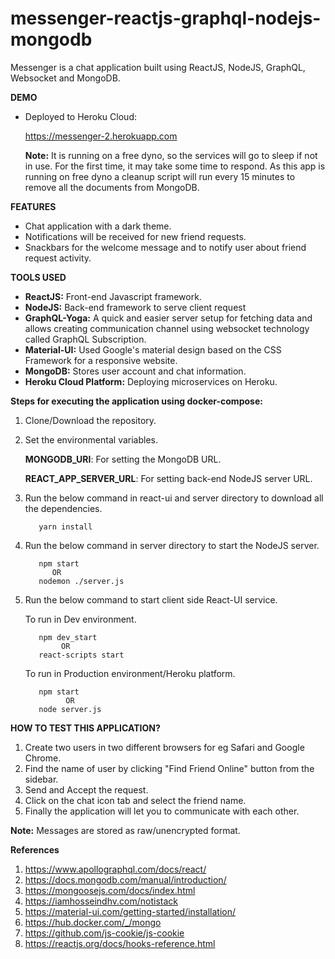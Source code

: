 # messenger-reactjs-graphql-nodejs-mongodb
Messenger is a chat application built using ReactJS, NodeJS, GraphQL, Websocket and MongoDB.

**DEMO**
- Deployed to Heroku Cloud:

  https://messenger-2.herokuapp.com

  **Note:** It is running on a free dyno, so the services will go to sleep if not in use.
            For the first time, it may take some time to respond. As this app is running
            on free dyno a cleanup script will run every 15 minutes 
            to remove all the documents from MongoDB.
 
**FEATURES**

- Chat application with a dark theme.
- Notifications will be received for new friend requests.
- Snackbars for the welcome message and to notify user about friend request activity.

**TOOLS USED**

- **ReactJS:** Front-end Javascript framework.
- **NodeJS:** Back-end framework to serve client request
- **GraphQL-Yoga:** A quick and easier server setup for fetching data 
    and allows creating communication channel using websocket technology called GraphQL Subscription.
- **Material-UI:** Used Google's material design based on the CSS Framework for a responsive website.
- **MongoDB:** Stores user account and chat information.
- **Heroku Cloud Platform:** Deploying microservices on Heroku.

**Steps for executing the application using docker-compose:**
1. Clone/Download the repository.

2. Set the environmental variables.

   **MONGODB_URI**: For setting the MongoDB URL. 

   **REACT_APP_SERVER_URL**: For setting back-end NodeJS server URL.
   
3. Run the below command in react-ui and server directory to download all
   the dependencies.
   
   ```
      yarn install
   ```
   
4. Run the below command in server directory to start the NodeJS server.

   ```
      npm start
         OR
      nodemon ./server.js
   ```
   
5. Run the below command to start client side React-UI service.

   To run in Dev environment.
   ```
      npm dev_start
           OR
      react-scripts start
   ```
   
   To run in Production environment/Heroku platform.
   ```
      npm start
            OR
      node server.js
   ```

**HOW TO TEST THIS APPLICATION?** 

1) Create two users in two different browsers for eg Safari and Google Chrome.
2) Find the name of user by clicking "Find Friend Online" button from the sidebar.
3) Send and Accept the request. 
4) Click on the chat icon tab and select the friend name.
5) Finally the application will let you to communicate with each other.

  **Note:** Messages are stored as raw/unencrypted format.

**References**  
1. https://www.apollographql.com/docs/react/
2. https://docs.mongodb.com/manual/introduction/
3. https://mongoosejs.com/docs/index.html
4. https://iamhosseindhv.com/notistack
5. https://material-ui.com/getting-started/installation/
6. https://hub.docker.com/_/mongo
7. https://github.com/js-cookie/js-cookie
8. https://reactjs.org/docs/hooks-reference.html
